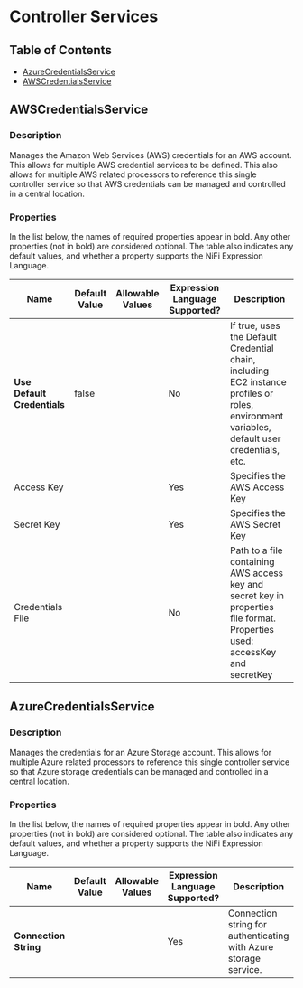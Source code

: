 <!--
  Licensed to the Apache Software Foundation (ASF) under one or more
  contributor license agreements.  See the NOTICE file distributed with
  this work for additional information regarding copyright ownership.
  The ASF licenses this file to You under the Apache License, Version 2.0
  (the "License"); you may not use this file except in compliance with
  the License.  You may obtain a copy of the License at
      http://www.apache.org/licenses/LICENSE-2.0
  Unless required by applicable law or agreed to in writing, software
  distributed under the License is distributed on an "AS IS" BASIS,
  WITHOUT WARRANTIES OR CONDITIONS OF ANY KIND, either express or implied.
  See the License for the specific language governing permissions and
  limitations under the License.
-->

# Controller Services

## Table of Contents

- [AzureCredentialsService](#azureCredentialsService)
- [AWSCredentialsService](#awsCredentialsService)

## AWSCredentialsService

### Description

Manages the Amazon Web Services (AWS) credentials for an AWS account. This allows for multiple
AWS credential services to be defined. This also allows for multiple AWS related processors to reference this single
controller service so that AWS credentials can be managed and controlled in a central location.

### Properties

In the list below, the names of required properties appear in bold. Any other
properties (not in bold) are considered optional. The table also indicates any
default values, and whether a property supports the NiFi Expression Language.

| Name | Default Value | Allowable Values | Expression Language Supported? | Description |
| - | - | - | - | - |
|**Use Default Credentials**|false||No|If true, uses the Default Credential chain, including EC2 instance profiles or roles, environment variables, default user credentials, etc.|
|Access Key|||Yes|Specifies the AWS Access Key|
|Secret Key|||Yes|Specifies the AWS Secret Key|
|Credentials File|||No|Path to a file containing AWS access key and secret key in properties file format. Properties used: accessKey and secretKey|

## AzureCredentialsService

### Description

Manages the credentials for an Azure Storage account. This allows for multiple Azure related processors to reference this single
controller service so that Azure storage credentials can be managed and controlled in a central location.

### Properties

In the list below, the names of required properties appear in bold. Any other
properties (not in bold) are considered optional. The table also indicates any
default values, and whether a property supports the NiFi Expression Language.

| Name | Default Value | Allowable Values | Expression Language Supported? | Description |
| - | - | - | - | - |
|**Connection String**|||Yes|Connection string for authenticating with Azure storage service.|

